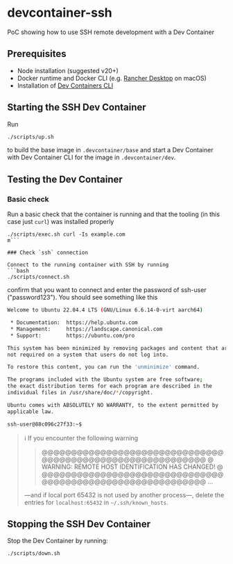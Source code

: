 # devcontainer-ssh

PoC showing how to use SSH remote development with a Dev Container

## Prerequisites

* Node installation (suggested v20+) 
* Docker runtime and Docker CLI (e.g. [Rancher Desktop](https://rancherdesktop.io/) on macOS)
* Installation of [Dev Containers CLI](https://github.com/devcontainers/cli)

## Starting the SSH Dev Container

Run 
```bash 
./scripts/up.sh
```
to build the base image in `.devcontainer/base` and start a Dev Container with Dev Container CLI for the image in 
`.devcontainer/dev`.

## Testing the Dev Container

### Basic check

Run a basic check that the container is running and that the tooling (in this case just `curl`) was installed properly
```
./scripts/exec.sh curl -Is example.com
m```

### Check `ssh` connection

Connect to the running container with SSH by running
```bash
./scripts/connect.sh 
```
confirm that you want to connect and enter the password of ssh-user ("password123").
You should see something like this
```bash
Welcome to Ubuntu 22.04.4 LTS (GNU/Linux 6.6.14-0-virt aarch64)

 * Documentation:  https://help.ubuntu.com
 * Management:     https://landscape.canonical.com
 * Support:        https://ubuntu.com/pro

This system has been minimized by removing packages and content that are
not required on a system that users do not log into.

To restore this content, you can run the 'unminimize' command.

The programs included with the Ubuntu system are free software;
the exact distribution terms for each program are described in the
individual files in /usr/share/doc/*/copyright.

Ubuntu comes with ABSOLUTELY NO WARRANTY, to the extent permitted by
applicable law.

ssh-user@88c096c27f33:~$
```

> :information_source: If you encounter the following warning
> 
> > @@@@@@@@@@@@@@@@@@@@@@@@@@@@@@@@@@@@@@@@@@@@@@@@@@@@@@@@@@@
> >  @    WARNING: REMOTE HOST IDENTIFICATION HAS CHANGED!     @
> > @@@@@@@@@@@@@@@@@@@@@@@@@@@@@@@@@@@@@@@@@@@@@@@@@@@@@@@@@@@
> > ...
> 
> —and if local port 65432 is not used by another process—, delete the entries for
> `localhost:65432` in `~/.ssh/known_hosts`.

## Stopping the SSH Dev Container

Stop the Dev Container by running:
```bash
./scripts/down.sh 
```
